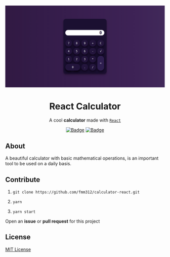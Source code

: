 ![This is a alt text.](/assets/screenshoot.png "Screenchoot")

<h1 align="center">React Calculator</h1>

<div align="center">

A cool **calculator** made with [`React`](https://facebook.github.io/react/)


[![Badge](https://img.shields.io/badge/Version-1.0.0-8E2DE2.svg)]()
[![Badge](https://img.shields.io/badge/License-MIT-8E2DE2.svg)]()

</div>


## About

A beautiful calculator with basic mathematical operations, is an important tool to be used on a daily basis.

## Contribute

1. `git clone https://github.com/fmm312/calculator-react.git`

2. `yarn`

3. `yarn start`

Open an **issue** or **pull request** for this project

## License

[MIT License](https://github.com/fmm312/calculator-react/blob/master/LICENSE)

